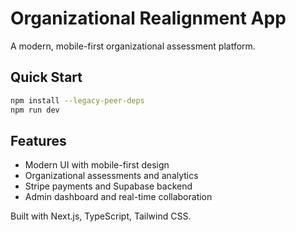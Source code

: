 # Organizational Realignment App

A modern, mobile-first organizational assessment platform.

## Quick Start
```bash
npm install --legacy-peer-deps
npm run dev
```

## Features
- Modern UI with mobile-first design
- Organizational assessments and analytics
- Stripe payments and Supabase backend
- Admin dashboard and real-time collaboration

Built with Next.js, TypeScript, Tailwind CSS.
